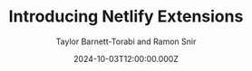 ---
title: Introducing Netlify Extensions
date: 2024-10-03T12:00:00.000Z
author: Taylor Barnett-Torabi and Ramon Snir
summary: You can now use foreign key constraints in PlanetScale databases.
tags:
  - post
remoteURL: https://www.netlify.com/blog/introducing-netlify-extensions/
remoteBaseURL: netlify.com
---